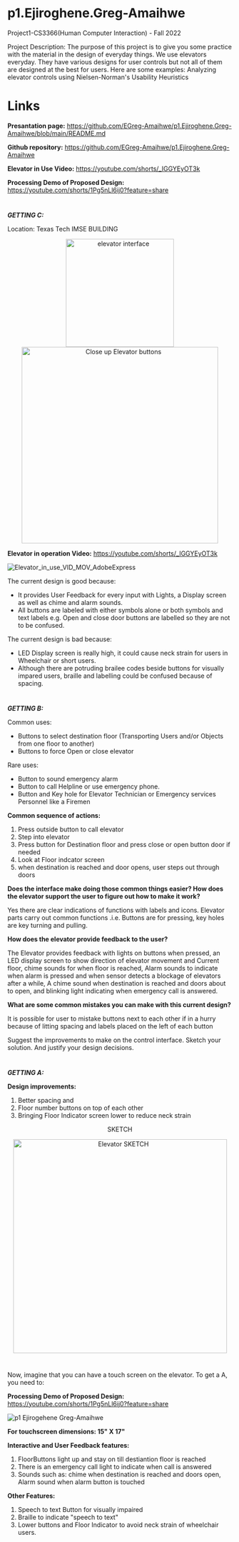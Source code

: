 # p1.Ejiroghene.Greg-Amaihwe
Project1-CS3366(Human Computer Interaction) - Fall 2022

Project Description:
The purpose of this project is to give you some practice with the material in the design of everyday things.
We use elevators everyday. They have various designs for user controls but not all of them are designed at the best for users. Here are some examples: Analyzing elevator controls using Nielsen-Norman's Usability Heuristics

# Links

__Presantation page:__ https://github.com/EGreg-Amaihwe/p1.Ejiroghene.Greg-Amaihwe/blob/main/README.md

__Github repository:__ https://github.com/EGreg-Amaihwe/p1.Ejiroghene.Greg-Amaihwe

__Elevator in Use Video:__ https://youtube.com/shorts/_IGGYEyOT3k

__Processing Demo of Proposed Design:__ https://youtube.com/shorts/1Pg5nLl6ij0?feature=share




#

***GETTING C:***

Location: Texas Tech IMSE BUILDING 

<p align="center">
<img width="242" alt="elevator interface" src="https://user-images.githubusercontent.com/114527383/192911667-9ada211f-7a39-4b31-8e7e-def40e3edf1a.png">              <img width="440" alt="Close up Elevator buttons" src="https://user-images.githubusercontent.com/114527383/192912020-f4230b61-7781-420a-a29a-b3297bb869ec.png">
</p>



__Elevator in operation Video:__ https://youtube.com/shorts/_IGGYEyOT3k             


![Elevator_in_use_VID_MOV_AdobeExpress](https://user-images.githubusercontent.com/114527383/192939157-b9c1c084-40c3-4268-a3c4-723718a2a60f.gif)


The current design is good because:
- It provides User Feedback for every input with Lights, a Display screen as well as chime and alarm sounds.
- All buttons are labeled with either symbols alone or both symbols and text labels e.g. Open and close door buttons are labelled so they are not to be confused.

The current design is bad because:
- LED Display screen is really high, it could cause neck strain for users in Wheelchair or short users.  
- Although there are potruding brailee codes beside buttons for visually impared users, braille and labelling could be confused because of spacing.


#


***GETTING B:***

Common uses:
- Buttons to select destination floor (Transporting Users and/or Objects from one floor to another)
- Buttons to force Open or close elevator 

Rare uses:
- Button to sound emergency alarm
- Button to call Helpline or use emergency phone. 
- Button and Key hole for Elevator Technician or Emergency services Personnel like a Firemen


__Common sequence of actions:__

1. Press outside button to call elevator
2. Step into elevator 
3. Press button for Destination floor and press close or open button door if needed
4. Look at Floor indcator screen
5. when destination is reached and door opens, user steps out through doors

__Does the interface make doing those common things easier? How does the elevator support the user to figure out how to make it work?__

Yes there are clear indications of functions with labels and icons. Elevator parts carry out common functions .i.e. Buttons are for pressing, key holes are key turning and pulling.

__How does the elevator provide feedback to the user?__

The Elevator provides feedback with lights on buttons when pressed, an LED display screen to show direction of elevator movement and Current floor, chime sounds for when floor is reached, Alarm sounds to indicate when alarm is pressed and when sensor detects a blockage of elevators after a while, A chime sound when destination is reached and doors about to open, and blinking light indicating when emergency call is answered. 

__What are some common mistakes you can make with this current design?__

It is possible for user to mistake buttons next to each other if in a hurry because of litting spacing and labels placed on the left of each button

Suggest the improvements to make on the control interface. Sketch your solution. And justify your design decisions.


#

***GETTING A:***

__Design improvements:__

1. Better spacing and 
2. Floor number buttons on top of each other
3. Bringing Floor Indicator screen lower to reduce neck strain

<p align="center">
SKETCH
</p>


<p align="center">
<img width="479" alt="Elevator SKETCH" src="https://user-images.githubusercontent.com/114527383/192914672-f7ccae56-297d-4454-b968-565435b3df6b.png">
</p>


#

Now, imagine that you can have a touch screen on the elevator. To get a A, you need to:

__Processing Demo of Proposed Design:__ https://youtube.com/shorts/1Pg5nLl6ij0?feature=share

![p1 Ejirogehene Greg-Amaihwe](https://user-images.githubusercontent.com/114527383/192937898-941c7f0b-7418-4b5c-ae04-968f18e51676.gif) 

__For touchscreen dimensions: 15" X 17"__


__Interactive and User Feedback features:__

1. FloorButtons light up and stay on till destiantion floor is reached
2. There is an emergency call light to indicate when call is answered
3. Sounds such as: chime when destination is reached and doors open, Alarm sound when alarm button is touched

__Other Features:__
1. Speech to text Button for visually impaired
2. Braille to indicate "speech to text"
3. Lower buttons and Floor Indicator to avoid neck strain of wheelchair users.


